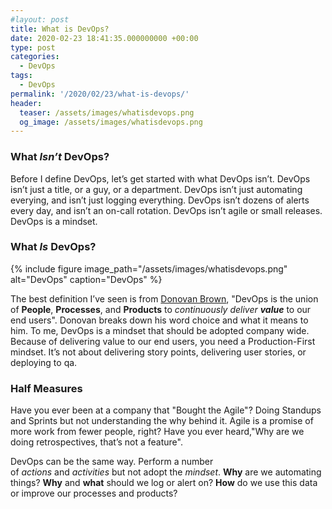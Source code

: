 ```yaml
---
#layout: post
title: What is DevOps?
date: 2020-02-23 18:41:35.000000000 +00:00
type: post
categories:
  - DevOps
tags:
  - DevOps
permalink: '/2020/02/23/what-is-devops/'
header:
  teaser: /assets/images/whatisdevops.png
  og_image: /assets/images/whatisdevops.png
---
```


### What *Isn’t* DevOps?

Before I define DevOps, let’s get started with what DevOps isn’t. DevOps isn’t just a title, or a guy, or a department. DevOps isn’t just automating everying, and isn’t just logging everything. DevOps isn’t dozens of alerts every day, and isn’t an on-call rotation. DevOps isn’t agile or small releases. DevOps is a mindset.

### What *Is* DevOps?

{% include figure image_path="/assets/images/whatisdevops.png" alt="DevOps" caption="DevOps" %}

The best definition I’ve seen is from [Donovan Brown](http://donovanbrown.com/post/what-is-devops), "DevOps is the union of **People**, **Processes**, and **Products** to *continuously deliver **value*** to our end users". Donovan breaks down his word choice and what it means to him. To me, DevOps is a mindset that should be adopted company wide. Because of delivering value to our end users, you need a Production-First mindset. It’s not about delivering story points, delivering user stories, or deploying to qa.

### Half Measures

Have you ever been at a company that "Bought the Agile"? Doing Standups and Sprints but not understanding the why behind it. Agile is a promise of more work from fewer people, right? Have you ever heard,"Why are we doing retrospectives, that’s not a feature".

DevOps can be the same way. Perform a number of *actions* and *activities* but not adopt the *mindset*. **Why** are we automating things? **Why** and **what** should we log or alert on? **How** do we use this data or improve our processes and products?
